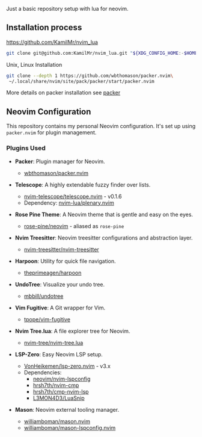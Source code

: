 Just a basic repository setup with lua for neovim. 

## Installation process 
https://github.com/KamilMr/nvim_lua

```bash
git clone git@github.com:KamilMr/nvim_lua.git "${XDG_CONFIG_HOME:-$HOME/.config}"/nvim
```

Unix, Linux Installation
```bash
git clone --depth 1 https://github.com/wbthomason/packer.nvim\
 ~/.local/share/nvim/site/pack/packer/start/packer.nvim
```

More details on packer installation see [packer](https://github.com/wbthomason/packer.nvim)

## Neovim Configuration

This repository contains my personal Neovim configuration. It's set up using `packer.nvim` for plugin management.

### Plugins Used

- **Packer**: Plugin manager for Neovim.
  - [wbthomason/packer.nvim](https://github.com/wbthomason/packer.nvim)

- **Telescope**: A highly extendable fuzzy finder over lists.
  - [nvim-telescope/telescope.nvim](https://github.com/nvim-telescope/telescope.nvim) - v0.1.6
  - Dependency: [nvim-lua/plenary.nvim](https://github.com/nvim-lua/plenary.nvim)

- **Rose Pine Theme**: A Neovim theme that is gentle and easy on the eyes.
  - [rose-pine/neovim](https://github.com/rose-pine/neovim) - aliased as `rose-pine`

- **Nvim Treesitter**: Neovim treesitter configurations and abstraction layer.
  - [nvim-treesitter/nvim-treesitter](https://github.com/nvim-treesitter/nvim-treesitter)

- **Harpoon**: Utility for quick file navigation.
  - [theprimeagen/harpoon](https://github.com/theprimeagen/harpoon)

- **UndoTree**: Visualize your undo tree.
  - [mbbill/undotree](https://github.com/mbbill/undotree)

- **Vim Fugitive**: A Git wrapper for Vim.
  - [tpope/vim-fugitive](https://github.com/tpope/vim-fugitive)

- **Nvim Tree.lua**: A file explorer tree for Neovim.
  - [nvim-tree/nvim-tree.lua](https://github.com/nvim-tree/nvim-tree.lua)

- **LSP-Zero**: Easy Neovim LSP setup.
  - [VonHeikemen/lsp-zero.nvim](https://github.com/VonHeikemen/lsp-zero.nvim) - v3.x
  - Dependencies: 
    - [neovim/nvim-lspconfig](https://github.com/neovim/nvim-lspconfig)
    - [hrsh7th/nvim-cmp](https://github.com/hrsh7th/nvim-cmp)
    - [hrsh7th/cmp-nvim-lsp](https://github.com/hrsh7th/cmp-nvim-lsp)
    - [L3MON4D3/LuaSnip](https://github.com/L3MON4D3/LuaSnip)

- **Mason**: Neovim external tooling manager.
  - [williamboman/mason.nvim](https://github.com/williamboman/mason.nvim)
  - [williamboman/mason-lspconfig.nvim](https://github.com/williamboman/mason-lspconfig.nvim)

